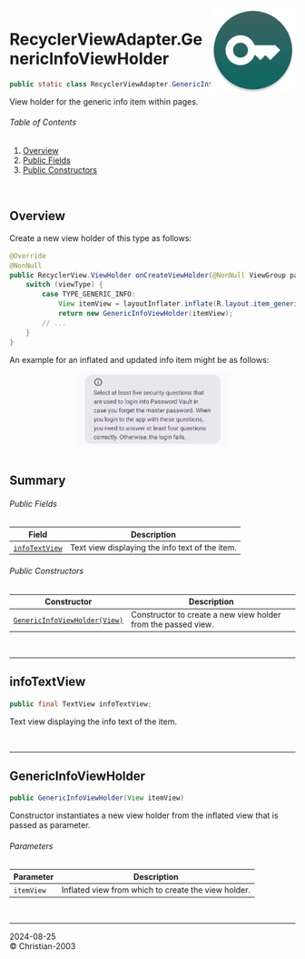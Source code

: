 <img src="../../img/icon.png" height="150" align="right"/>

# RecyclerViewAdapter.GenericInfoViewHolder
```java
public static class RecyclerViewAdapter.GenericInfoViewHolder extends RecyclerView.ViewHolder
```
View holder for the generic info item within pages.

###### Table of Contents
1. [Overview](#overview)
2. [Public Fields](#public-fields)
3. [Public Constructors](#public-constructors)

<br/>

## Overview
Create a new view holder of this type as follows:
```java
@Override
@NonNull
public RecyclerView.ViewHolder onCreateViewHolder(@NonNull ViewGroup parent, int viewType) {
    switch (viewType) {
        case TYPE_GENERIC_INFO:
            View itemView = layoutInflater.inflate(R.layout.item_generic_info, parent, false)
            return new GenericInfoViewHolder(itemView);
        // ...
    }
}
```

An example for an inflated and updated info item might be as follows:
<div align="center">
    <img src="../../img/development/api/recyclerviewadapter_genericinfoviewholder_1.png" height="128"/>
</div>

<br/>

## Summary
###### Public Fields
Field | Description
--- | ---
[`infoTextView`](#infotextview) | Text view displaying the info text of the item.

###### Public Constructors
Constructor | Description
--- | ---
[`GenericInfoViewHolder(View)`](#genericinfoviewholder) | Constructor to create a new view holder from the passed view.

<br/>

***

## infoTextView
```java
public final TextView infoTextView;
```
Text view displaying the info text of the item.

<br/>

***

## GenericInfoViewHolder
```java
public GenericInfoViewHolder(View itemView)
```
Constructor instantiates a new view holder from the inflated view that is passed as parameter.

###### Parameters
Parameter | Description
--- | ---
`itemView` | Inflated view from which to create the view holder.

<br/>

***
2024-08-25  
&copy; Christian-2003
